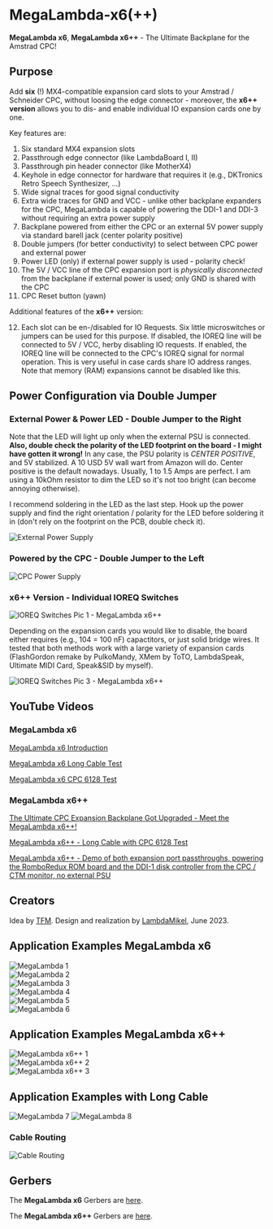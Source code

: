 # MegaLambda-x6(++) 

**MegaLambda x6**, **MegaLambda x6++** - The Ultimate Backplane for the Amstrad CPC! 

## Purpose

Add **six** (!) MX4-compatible expansion card slots to your Amstrad / Schneider CPC, without loosing the edge connector - moreover, the **x6++ version** allows you to dis- and enable individual IO expansion cards one by one. 

Key features are:

1. Six standard MX4 expansion slots
2. Passthrough edge connector (like LambdaBoard I, II) 
3. Passthrough pin header connector (like MotherX4) 
4. Keyhole in edge connector for hardware that requires it (e.g., DKTronics Retro Speech Synthesizer, ...)
5. Wide signal traces for good signal conductivity
6. Extra wide traces for GND and VCC - unlike other backplane expanders for the CPC, MegaLambda is capable of powering the DDI-1 and DDI-3 without requiring an extra power supply 
7. Backplane powered from either the CPC or an external 5V power supply via standard barell jack (center polarity positive)
8. Double jumpers (for better conductivity) to select between CPC power and external power 
9. Power LED (only) if external power supply is used - polarity check!
10. The 5V / VCC line of the CPC expansion port is *physically disconnected* from the backplane if external power is used; only GND is shared with the CPC
11. CPC Reset button (yawn)

Additional features of the **x6++** version:

12. Each slot can be en-/disabled for IO Requests. Six little microswitches or jumpers can be used for this purpose. If disabled, the IOREQ line will be connected to 5V / VCC, herby disabling IO requests. If enabled, the IOREQ line will be connected to the CPC's IOREQ signal for normal operation. This is very useful in case cards share IO address ranges. Note that memory (RAM) expansions cannot be disabled like this. 

## Power Configuration via Double Jumper 

### External Power & Power LED - Double Jumper to the Right 

Note that the LED will light up only when the external PSU is
connected.  **Also, double check the polarity of the LED footprint on
the board - I might have gotten it wrong!** In any case, the PSU
polarity is *CENTER POSITIVE*, and 5V stabilized. A 10 USD 5V wall
wart from Amazon will do. Center positive is the default nowadays.
Usually, 1 to 1.5 Amps are perfect. I am using a 10kOhm resistor to
dim the LED so it's not too bright (can become annoying otherwise).

I recommend soldering in the LED as the last step. Hook up the power
supply and find the right orientation / polarity for the LED before
soldering it in (don't rely on the footprint on the PCB, double check
it).

![External Power Supply](images/ext-power.jpg)  

### Powered by the CPC - Double Jumper to the Left

![CPC Power Supply](images/cpc-power.jpg)  

### x6++ Version - Individual IOREQ Switches 

![IOREQ Switches Pic 1 - MegaLambda x6++](images/x6++-1.jpg)

Depending on the expansion cards you would like to disable, the board
either requires (e.g., 104 = 100 nF) capactitors, or just solid bridge
wires. It tested that both methods work with a large variety of
expansion cards (FlashGordon remake by PulkoMandy, XMem by ToTO,
LambdaSpeak, Ultimate MIDI Card, Speak&SID by myself). 

![IOREQ Switches Pic 3 - MegaLambda x6++](images/x6++-4.jpg)  


## YouTube Videos

### MegaLambda x6

[MegaLambda x6 Introduction](https://youtu.be/dHfIeu6RvlQ)

[MegaLambda x6 Long Cable Test](https://youtu.be/0CViRorZ7gk)

[MegaLambda x6 CPC 6128 Test](https://youtu.be/cwNZN3z0Z7E)

### MegaLambda x6++ 

[The Ultimate CPC Expansion Backplane Got Upgraded - Meet the MegaLambda x6++!](https://youtu.be/FK6HFwhmiFs)

[MegaLambda x6++ - Long Cable with CPC 6128 Test](https://youtu.be/EiqiXnbGWaY)

[MegaLambda x6++ - Demo of both expansion port passthroughs, powering the RomboRedux ROM board and the DDI-1 disk controller from the CPC / CTM monitor, no external PSU](https://youtu.be/Axkk4swBJa4) 


## Creators 

Idea by [TFM](http://futureos.cpc-live.com/). Design and realization by [LambdaMikel](https://github.com/lambdamikel), June 2023. 

## Application Examples MegaLambda x6

![MegaLambda 1](images/megalambda-1.jpg)  
![MegaLambda 2](images/megalambda-2.jpg)  
![MegaLambda 3](images/megalambda-3.jpg)  
![MegaLambda 4](images/megalambda-4.jpg)  
![MegaLambda 5](images/megalambda-5.jpg)  
![MegaLambda 6](images/megalambda-6.jpg)

## Application Examples MegaLambda x6++

![MegaLambda x6++ 1](images/x6++-1.jpg)  
![MegaLambda x6++ 2](images/x6++-2.jpg)  
![MegaLambda x6++ 3](images/x6++-3.jpg)  

## Application Examples with Long Cable 

![MegaLambda 7](images/megalambda-h1.jpg)
![MegaLambda 8](images/megalambda-h2.jpg)  

### Cable Routing

![Cable Routing](images/cable-routing.jpg)  

## Gerbers 

The **MegaLambda x6** Gerbers are [here](gerbers/mega-lambda-x6.zip).

The **MegaLambda x6++** Gerbers are [here](gerbers/mega-lambda-x6++.zip).


